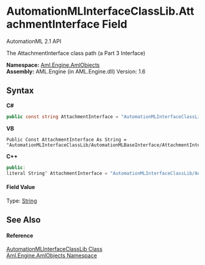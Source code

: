 # AutomationMLInterfaceClassLib.AttachmentInterface Field
AutomationML 2.1 API 

The AttachmentInterface class path (a Part 3 Interface)

**Namespace:**&nbsp;<a href="N_Aml_Engine_AmlObjects">Aml.Engine.AmlObjects</a><br />**Assembly:**&nbsp;AML.Engine (in AML.Engine.dll) Version: 1.6

## Syntax

**C#**<br />
``` C#
public const string AttachmentInterface = "AutomationMLInterfaceClassLib/AutomationMLBaseInterface/AttachmentInterface"
```

**VB**<br />
``` VB
Public Const AttachmentInterface As String = "AutomationMLInterfaceClassLib/AutomationMLBaseInterface/AttachmentInterface"
```

**C++**<br />
``` C++
public:
literal String^ AttachmentInterface = "AutomationMLInterfaceClassLib/AutomationMLBaseInterface/AttachmentInterface"
```


#### Field Value
Type: <a href="https://docs.microsoft.com/dotnet/api/system.string" target="_parent" rel="noopener noreferrer">String</a>

## See Also


#### Reference
<a href="T_Aml_Engine_AmlObjects_AutomationMLInterfaceClassLib">AutomationMLInterfaceClassLib Class</a><br /><a href="N_Aml_Engine_AmlObjects">Aml.Engine.AmlObjects Namespace</a><br />